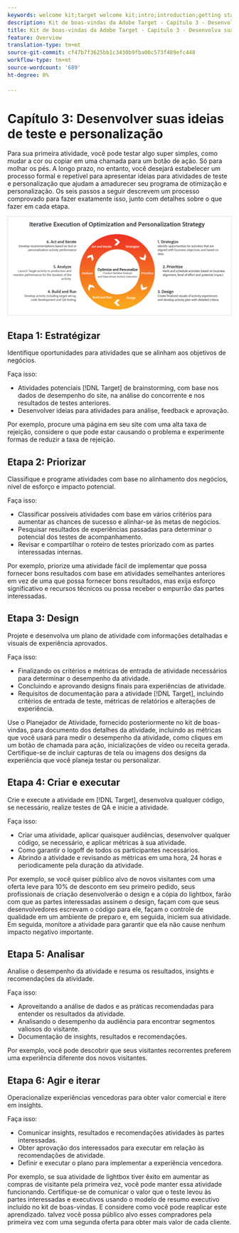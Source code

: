 ```yaml
---
keywords: welcome kit;target welcome kit;intro;introduction;getting started
description: Kit de boas-vindas da Adobe Target - Capítulo 3 - Desenvolva suas ideias de teste e personalização
title: Kit de boas-vindas da Adobe Target - Capítulo 3 - Desenvolva suas ideias de teste e personalização
feature: Overview
translation-type: tm+mt
source-git-commit: cf47b7f3625bb1c3430b9fba00c573f489efc448
workflow-type: tm+mt
source-wordcount: '689'
ht-degree: 0%

---
```



# Capítulo 3: Desenvolver suas ideias de teste e personalização

Para sua primeira atividade, você pode testar algo super simples, como mudar a cor ou copiar em uma chamada para um botão de ação. Só para molhar os pés. A longo prazo, no entanto, você desejará estabelecer um processo formal e repetível para apresentar ideias para atividades de teste e personalização que ajudam a amadurecer seu programa de otimização e personalização. Os seis passos a seguir descrevem um processo comprovado para fazer exatamente isso, junto com detalhes sobre o que fazer em cada etapa.

![Diagrama da estratégia de execução iterativa de otimização e personalização](/help/c-intro/assets/six-steps.png)

## Etapa 1: Estratégizar

Identifique oportunidades para atividades que se alinham aos objetivos de negócios.

Faça isso:

* Atividades potenciais [!DNL Target] de brainstorming, com base nos dados de desempenho do site, na análise do concorrente e nos resultados de testes anteriores.
* Desenvolver ideias para atividades para análise, feedback e aprovação.

Por exemplo, procure uma página em seu site com uma alta taxa de rejeição, considere o que pode estar causando o problema e experimente formas de reduzir a taxa de rejeição.

## Etapa 2: Priorizar

Classifique e programe atividades com base no alinhamento dos negócios, nível de esforço e impacto potencial.

Faça isso:

* Classificar possíveis atividades com base em vários critérios para aumentar as chances de sucesso e alinhar-se às metas de negócios.
* Pesquisar resultados de experiências passadas para determinar o potencial dos testes de acompanhamento.
* Revisar e compartilhar o roteiro de testes priorizado com as partes interessadas internas.

Por exemplo, priorize uma atividade fácil de implementar que possa fornecer bons resultados com base em atividades semelhantes anteriores em vez de uma que possa fornecer bons resultados, mas exija esforço significativo e recursos técnicos ou possa receber o empurrão das partes interessadas.

## Etapa 3: Design

Projete e desenvolva um plano de atividade com informações detalhadas e visuais de experiência aprovados.

Faça isso:

* Finalizando os critérios e métricas de entrada de atividade necessários para determinar o desempenho da atividade.
* Concluindo e aprovando designs finais para experiências de atividade.
* Requisitos de documentação para a atividade [!DNL Target], incluindo critérios de entrada de teste, métricas de relatórios e alterações de experiência.

Use o Planejador de Atividade, fornecido posteriormente no kit de boas-vindas, para documento dos detalhes da atividade, incluindo as métricas que você usará para medir o desempenho da atividade, como cliques em um botão de chamada para ação, inicializações de vídeo ou receita gerada. Certifique-se de incluir capturas de tela ou imagens dos designs da experiência que você planeja testar ou personalizar.

## Etapa 4: Criar e executar

Crie e execute a atividade em [!DNL Target], desenvolva qualquer código, se necessário, realize testes de QA e inicie a atividade.

Faça isso:

* Criar uma atividade, aplicar quaisquer audiências, desenvolver qualquer código, se necessário, e aplicar métricas à sua atividade.
* Como garantir o logoff de todos os participantes necessários.
* Abrindo a atividade e revisando as métricas em uma hora, 24 horas e periodicamente pela duração da atividade.

Por exemplo, se você quiser público alvo de novos visitantes com uma oferta leve para 10% de desconto em seu primeiro pedido, seus profissionais de criação desenvolverão o design e a cópia do lightbox, farão com que as partes interessadas assinem o design, façam com que seus desenvolvedores escrevam o código para ele, façam o controle de qualidade em um ambiente de preparo e, em seguida, iniciem sua atividade. Em seguida, monitore a atividade para garantir que ela não cause nenhum impacto negativo importante.

## Etapa 5: Analisar

Analise o desempenho da atividade e resuma os resultados, insights e recomendações da atividade.

Faça isso:

* Aproveitando a análise de dados e as práticas recomendadas para entender os resultados da atividade.
* Analisando o desempenho da audiência para encontrar segmentos valiosos do visitante.
* Documentação de insights, resultados e recomendações.

Por exemplo, você pode descobrir que seus visitantes recorrentes preferem uma experiência diferente dos novos visitantes.

## Etapa 6: Agir e iterar

Operacionalize experiências vencedoras para obter valor comercial e itere em insights.

Faça isso:

* Comunicar insights, resultados e recomendações atividades às partes interessadas.
* Obter aprovação dos interessados para executar em relação às recomendações de atividade.
* Definir e executar o plano para implementar a experiência vencedora.

Por exemplo, se sua atividade de lightbox tiver êxito em aumentar as compras de visitante pela primeira vez, você pode manter essa atividade funcionando. Certifique-se de comunicar o valor que o teste levou às partes interessadas e executivos usando o modelo de resumo executivo incluído no kit de boas-vindas. E considere como você pode reaplicar este aprendizado. talvez você possa público alvo esses compradores pela primeira vez com uma segunda oferta para obter mais valor de cada cliente.